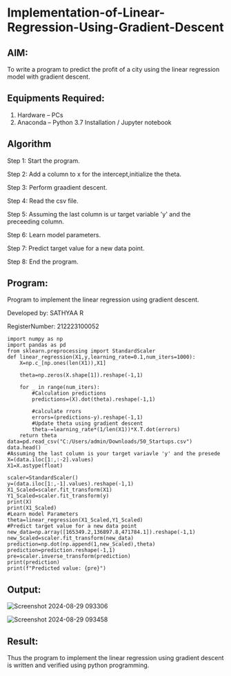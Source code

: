 # Implementation-of-Linear-Regression-Using-Gradient-Descent

## AIM:
To write a program to predict the profit of a city using the linear regression model with gradient descent.

## Equipments Required:
1. Hardware – PCs
2. Anaconda – Python 3.7 Installation / Jupyter notebook

## Algorithm

Step 1: Start the program.

Step 2: Add a column to x for the intercept,initialize the theta.

Step 3: Perform graadient descent.

Step 4: Read the csv file.

Step 5: Assuming the last column is ur target variable 'y' and the preceeding column.

Step 6: Learn model parameters.

Step 7: Predict target value for a new data point.

Step 8: End the program.

## Program:

Program to implement the linear regression using gradient descent.

Developed by: SATHYAA R

RegisterNumber: 212223100052

```
import numpy as np
import pandas as pd
from sklearn.preprocessing import StandardScaler
def linear_regression(X1,y,learning_rate=0.1,num_iters=1000):
    X=np.c_[np.ones(len(X1)),X1]
    
    theta=np.zeros(X.shape[1]).reshape(-1,1)
    
    for _ in range(num_iters):
        #Calculation predictions
        predictions=(X).dot(theta).reshape(-1,1)
        
        #calculate rrors
        errors=(predictions-y).reshape(-1,1)
        #Update theta using gradient descent
        theta-=learning_rate*(1/len(X1))*X.T.dot(errors)
    return theta
data=pd.read_csv("C:/Users/admin/Downloads/50_Startups.csv")
data.head()
#Assuming the last column is your target variavle 'y' and the presede
X=(data.iloc[1:,:-2].values)
X1=X.astype(float)

scaler=StandardScaler()
y=(data.iloc[1:,-1].values).reshape(-1,1)
X1_Scaled=scaler.fit_transform(X1)
Y1_Scaled=scaler.fit_transform(y)
print(X)
print(X1_Scaled)
#Learn model Parameters
theta=linear_regression(X1_Scaled,Y1_Scaled)
#Predict target value for a new data point
new_data=np.array([165349.2,136897.8,471784.1]).reshape(-1,1)
new_Scaled=scaler.fit_transform(new_data)
prediction=np.dot(np.append(1,new_Scaled),theta)
prediction=prediction.reshape(-1,1)
pre=scaler.inverse_transform(prediction)
print(prediction)
print(f"Predicted value: {pre}")

```

## Output:

![Screenshot 2024-08-29 093306](https://github.com/user-attachments/assets/c47db437-7e6d-46bc-9939-edca02171368)

![Screenshot 2024-08-29 093458](https://github.com/user-attachments/assets/7449b2bc-cbf3-44f9-93c3-7ed2b796f290)

## Result:
Thus the program to implement the linear regression using gradient descent is written and verified using python programming.
